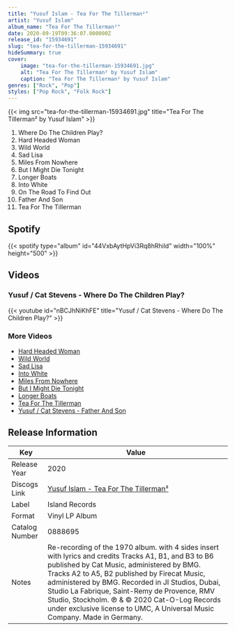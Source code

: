 ```yaml
---
title: "Yusuf Islam - Tea For The Tillerman²"
artist: "Yusuf Islam"
album_name: "Tea For The Tillerman²"
date: 2020-09-19T09:36:07.000000Z
release_id: "15934691"
slug: "tea-for-the-tillerman-15934691"
hideSummary: true
cover:
    image: "tea-for-the-tillerman-15934691.jpg"
    alt: "Tea For The Tillerman² by Yusuf Islam"
    caption: "Tea For The Tillerman² by Yusuf Islam"
genres: ["Rock", "Pop"]
styles: ["Pop Rock", "Folk Rock"]
---
```


{{< img src="tea-for-the-tillerman-15934691.jpg" title="Tea For The Tillerman² by Yusuf Islam" >}}

<!-- section break -->

1. Where Do The Children Play?
2. Hard Headed Woman 
3. Wild World
4. Sad Lisa
5. Miles From Nowhere
6. But I Might Die Tonight
7. Longer Boats
8. Into White
9. On The Road To Find Out
10. Father And Son
11. Tea For The Tillerman

<!-- section break -->




## Spotify
{{< spotify type="album" id="44VxbAytHpVi3Rq8hRhild" width="100%" height="500" >}}




## Videos
### Yusuf / Cat Stevens - Where Do The Children Play?
{{< youtube id="nBCJhNiKhFE" title="Yusuf / Cat Stevens - Where Do The Children Play?" >}}<br>

### More Videos

- [Hard Headed Woman](https://www.youtube.com/watch?v=0sZrFf-sgKs)
- [Wild World](https://www.youtube.com/watch?v=kLv2csYOMdM)
- [Sad Lisa](https://www.youtube.com/watch?v=ByCit09B2Ag)
- [Into White](https://www.youtube.com/watch?v=bGVH5EizX0Y)
- [Miles From Nowhere](https://www.youtube.com/watch?v=Ru2j85VV9GY)
- [But I Might Die Tonight](https://www.youtube.com/watch?v=N_lge3bASow)
- [Longer Boats](https://www.youtube.com/watch?v=gz-Wn5hlP9s)
- [Tea For The Tillerman](https://www.youtube.com/watch?v=ZC3tOgCd_ps)
- [Yusuf / Cat Stevens - Father And Son](https://www.youtube.com/watch?v=B_H5XuIb5WM)


## Release Information
|  Key           | Value                                                |
| ---------------| ---------------------------------------------------- |
| Release Year   | 2020                                   |
| Discogs Link   | [Yusuf Islam - Tea For The Tillerman²](https://www.discogs.com/release/15934691-Yusuf-Cat-Stevens-Tea-For-The-Tillerman%C2%B2) |
| Label          | Island Records |
| Format         | Vinyl LP Album |
| Catalog Number | 0888695 |
| Notes | Re-recording of the 1970 album. with 4 sides insert with lyrics and credits  Tracks A1, B1, and B3 to B6 published by Cat Music, administered by BMG. Tracks A2 to A5, B2 published by Firecat Music, administered by BMG.  Recorded in JI Studios, Dubai, Studio La Fabrique, Saint-Remy de Provence, RMV Studio, Stockholm.  ℗ & © 2020 Cat-O-Log Records under exclusive license to UMC, A Universal Music Company. Made in Germany. |